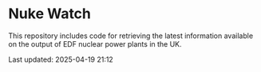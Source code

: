 # Nuke Watch

This repository includes code for retrieving the latest information available on the output of EDF nuclear power plants in the UK.

Last updated: 2025-04-19 21:12